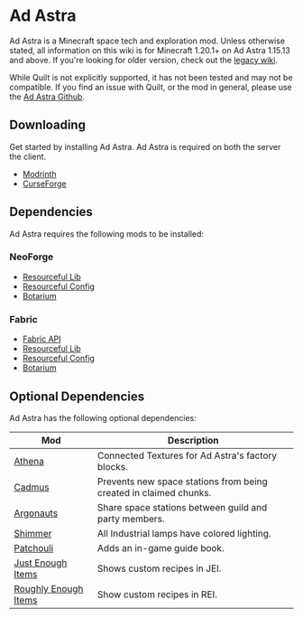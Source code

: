 # Ad Astra

Ad Astra is a Minecraft space tech and exploration mod. Unless otherwise stated, all information on this wiki is for
Minecraft 1.20.1+ on Ad Astra 1.15.13 and above. If you're looking for older version, check out
the [legacy wiki](https://github.com/terrarium-earth/Ad-Astra/wiki/Home/51b961bab281bea70cac81bd80e86f1e387ca342).

<warning>
    <p>
        While Quilt is not explicitly supported, it has not been tested and may not be compatible. 
        If you find an issue with Quilt, or the mod in general, please use the <a href="https://github.com/terrarium-earth/ad-astra">Ad Astra Github</a>.
    </p>
</warning>

## Downloading

Get started by installing Ad Astra. Ad Astra is required on both the server the client.

- [Modrinth](https://modrinth.com/mod/ad-astra)
- [CurseForge](https://www.curseforge.com/minecraft/mc-mods/ad-astra)

## Dependencies

Ad Astra requires the following mods to be installed:

### NeoForge

- [Resourceful Lib](https://modrinth.com/mod/resourceful-lib)
- [Resourceful Config](https://modrinth.com/mod/resourceful-config)
- [Botarium](https://modrinth.com/mod/botarium)

### Fabric

- [Fabric API](https://modrinth.com/mod/fabric-api)
- [Resourceful Lib](https://modrinth.com/mod/resourceful-lib)
- [Resourceful Config](https://modrinth.com/mod/resourceful-config)
- [Botarium](https://modrinth.com/mod/botarium)

## Optional Dependencies

Ad Astra has the following optional dependencies:

| Mod                                                  | Description                                                       |
|------------------------------------------------------|-------------------------------------------------------------------|
| [Athena](https://modrinth.com/mod/athena-ctm)        | Connected Textures for Ad Astra's factory blocks.                 |
| [Cadmus](https://modrinth.com/mod/cadmus)            | Prevents new space stations from being created in claimed chunks. |
| [Argonauts](https://modrinth.com/mod/argonauts)      | Share space stations between guild and party members.             |
| [Shimmer](https://modrinth.com/mod/shimmer!)         | All Industrial lamps have colored lighting.                       |
| [Patchouli](https://modrinth.com/mod/patchouli)      | Adds an in-game guide book.                                       |
| [Just Enough Items](https://modrinth.com/mod/jei)    | Shows custom recipes in JEI.                                      |
| [Roughly Enough Items](https://modrinth.com/mod/rei) | Show custom recipes in REI.                                       |
